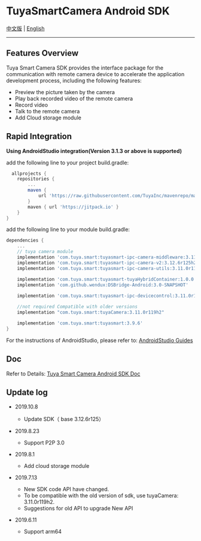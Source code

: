 # TuyaSmartCamera Android SDK

[中文版](https://github.com/TuyaInc/tuyasmart_camera_android_sdk/blob/master/README-zh.md) | [English](https://github.com/TuyaInc/tuyasmart_camera_android_sdk/blob/master/README.md)

------

## Features Overview

Tuya Smart Camera SDK provides the interface package for the communication with remote camera device to accelerate the application development process, including the following features:

- Preview the picture taken by the camera
- Play back recorded video of the remote camera
- Record video
- Talk to the remote camera
- Add Cloud storage module

## Rapid Integration

 **Using AndroidStudio integration(Version 3.1.3 or above is supported)**

add the following line to your project build.gradle:

```gradle
  allprojects {
    repositories {
        ...
        maven {
            url 'https://raw.githubusercontent.com/TuyaInc/mavenrepo/master/releases'
        }
        maven { url 'https://jitpack.io' }
    }
}
```
add the following line to your module build.gradle:

```gradle
dependencies {
    ...
    // tuya camera module
    implementation 'com.tuya.smart:tuyasmart-ipc-camera-middleware:3.11.1r119.h2'
    implementation 'com.tuya.smart:tuyasmart-ipc-camera-v2:3.12.6r125h2'
    implementation 'com.tuya.smart:tuyasmart-ipc-camera-utils:3.11.0r119'

    implementation 'com.tuya.smart:tuyasmart-tuyaHybridContainer:1.0.0'
    implementation 'com.github.wendux:DSBridge-Android:3.0-SNAPSHOT'
    
    implementation 'com.tuya.smart:tuyasmart-ipc-devicecontrol:3.11.0r119'

    //not required Compatible with older versions
    implementation "com.tuya.smart:tuyaCamera:3.11.0r119h2"

    implementation 'com.tuya.smart:tuyasmart:3.9.6'
}
```
For the instructions of AndroidStudio, please refer to: [AndroidStudio Guides](https://developer.android.com/studio/)



## Doc

Refer to Details: [Tuya Smart Camera Android SDK Doc](https://tuyainc.github.io/tuyasmart_camera_android_sdk_doc/en/)

## Update log
- 2019.10.8
  - Update SDK（ base 3.12.6r125）
- 2019.8.23
  - Support P2P 3.0
- 2019.8.1
  - Add cloud storage module
- 2019.7.13
  - New SDK code API have changed.
  - To be compatible with the old version of sdk, use tuyaCamera: 3.11.0r119h2.
  - Suggestions for old API to upgrade New API

- 2019.6.11
  - Support arm64
